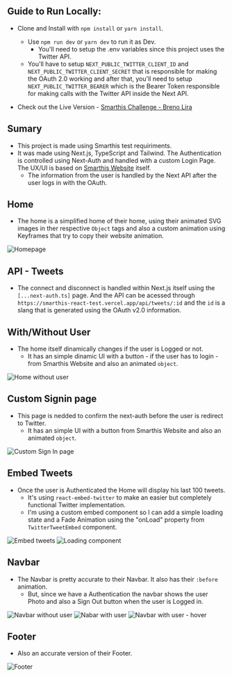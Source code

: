 Guide to Run Locally:
-------------------------------------------------
- Clone and Install with `npm install` or `yarn install`.
  - Use `npm run dev` or `yarn dev` to run it as Dev.
     - You'll need to setup the .env variables since this project uses the Twitter API.
   - You'll have to setup `NEXT_PUBLIC_TWITTER_CLIENT_ID` and `NEXT_PUBLIC_TWITTER_CLIENT_SECRET` that is responsible for making the OAuth 2.0 working and after that, you'll need to setup `NEXT_PUBLIC_TWITTER_BEARER` which is the Bearer Token responsible for making calls with the Twitter API inside the Next API.
     
- Check out the Live Version - [Smarthis Challenge - Breno Lira](https://smarthis-react-test.vercel.app/)

Sumary
-------------------------------------------------
- This project is made using Smarthis test requiriments.
- It was made using Next.js, TypeScript and Tailwind. The Authentication is controlled using Next-Auth and handled with a custom Login Page. The UX/UI is based on [Smarthis Website](https://smarthis.com.br/) itself.
  - The information from the user is handled by the Next API after the user logs in with the OAuth. 

Home
-------------------------------------------------
- The home is a simplified home of their home, using their animated SVG images in ther respective `Object` tags and also a custom animation using Keyframes that try to copy their website animation.

![Homepage](https://user-images.githubusercontent.com/86065449/187442259-c7e167bf-cf98-434f-b9b9-e5299c1c78d5.png)

API - Tweets
-------------------------------------------------
- The connect and disconnect is handled within Next.js itself using the `[...next-auth.ts]` page. And the API can be acessed through `https://smarthis-react-test.vercel.app/api/tweets/:id` and the `id` is a slang that is generated using the OAuth v2.0 information.

With/Without User
-------------------------------------------------
- The home itself dinamically changes if the user is Logged or not.
  - It has an simple dinamic UI with a button - if the user has to login - from Smarthis Website and also an animated `object`.

![Home without user](https://user-images.githubusercontent.com/86065449/187444338-a6810f84-5e8d-4345-aa3a-8ad066ef44e2.png)

Custom Signin page
-------------------------------------------------
- This page is nedded to confirm the next-auth before the user is redirect to Twitter. 
  - It has an simple UI with a button from Smarthis Website and also an animated `object`.

![Custom Sign In page](https://user-images.githubusercontent.com/86065449/187444607-f179d578-bb22-412f-a59f-67fc2d4540d7.png)

Embed Tweets 
-------------------------------------------------
- Once the user is Authenticated the Home will display his last 100 tweets. 
  - It's using `react-embed-twitter` to make an easier but completely functional Twitter implementation.
  - I'm using a custom embed component so I can add a simple loading state and a Fade Animation using the "onLoad" property from `TwitterTweetEmbed` component.
  
![Embed tweets](https://user-images.githubusercontent.com/86065449/187459526-9f3b7029-bfc6-4929-a17a-ca4335681949.png)
![Loading component](https://user-images.githubusercontent.com/86065449/187460713-9013b202-3654-40a3-8285-cab23160ea70.png)

Navbar
-------------------------------------------------
- The Navbar is pretty accurate to their Navbar. It also has their `:before` animation.
  - But, since we have a Authentication the navbar shows the user Photo and also a Sign Out button when the user is Logged in.
  
![Navbar without user](https://user-images.githubusercontent.com/86065449/187443574-f902fa8e-2ed0-47e7-9ff0-4039cde4b16a.png)
![Nabar with user](https://user-images.githubusercontent.com/86065449/187443579-278265d9-b824-400c-8eab-9ad25ebb6904.png)
![Navbar with user - hover](https://user-images.githubusercontent.com/86065449/187443582-3c9f9820-064c-4d38-a94a-d5fdf07c3cab.png)

Footer 
-------------------------------------------------
- Also an accurate version of their Footer. 

![Footer](https://user-images.githubusercontent.com/86065449/187443783-04884b4d-068b-406d-b23d-76a560b36ed8.png)
